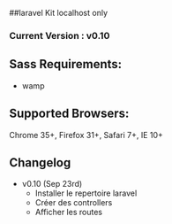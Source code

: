##laravel Kit
localhost only

### Current Version : v0.10

## Sass Requirements:
- wamp

## Supported Browsers:
Chrome 35+, Firefox 31+, Safari 7+, IE 10+

## Changelog
- v0.10 (Sep 23rd)
  - Installer le repertoire laravel
  - Créer des controllers
  - Afficher les routes






